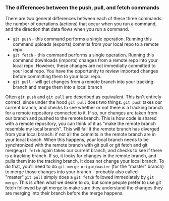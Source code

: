 ### The differences between the push, pull, and fetch commands

There are two general differences between each of these three commands: the number of operations (actions) that occur when you run a command, and the direction that data flows when you run a command.

- `git push` - this command performs a single operation. Running this command uploads (exports) commits from your local repo to a remote repo.
- `git fetch` - this command performs a single operation. Running this command downloads (imports) changes from a remote repo into your local repo. However, these changes are not immediatly committed to your local repo. You have the opportunity to review imported changes before committing them to your local repo.
- `git pull` - will get changes from a remote branch into your tracking branch and merge them into a local branch

Often `git push` and `git pull` are described as equivalent. This isn't entirely correct, since under the hood `git pull` does two things. `git push` takes our current branch, and checks to see whether or not there is a tracking branch for a remote repository connected to it. If so, our changes are taken from our branch and pushed to the remote branch. This is how code is shared with a remote repository, you can think of it as "make the remote branch resemble my local branch". This will fail if the remote branch has diverged from your local branch: if not all the commits in the remote branch are in your local branch. When this happens, your local branch needs to be synchronized with the remote branch with git pull or git fetch and git merge.`git fetch` again takes our current branch, and checks to see if there is a tracking branch. If so, it looks for changes in the remote branch, and pulls them into the tracking branch. It does not change your local branch. To do that, you'll need to do `git merge origin/master` (for the "master" branch) to merge those changes into your branch - probably also called "master".`git pull` simply does a `git fetch` followed immediately by `git merge`. This is often what we desire to do, but some people prefer to use git fetch followed by git merge to make sure they understand the changes they are merging into their branch before the merge happens.
